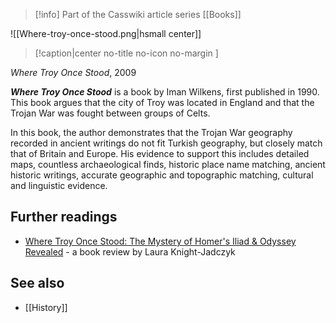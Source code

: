 > [!info] Part of the Casswiki article series [[Books]]

![[Where-troy-once-stood.png|hsmall center]]
> [!caption|center no-title no-icon no-margin ]
> 
_Where Troy Once Stood_, 2009

_**Where Troy Once Stood**_ is a book by Iman Wilkens, first published in 1990. This book argues that the city of Troy was located in England and that the Trojan War was fought between groups of Celts.

In this book, the author demonstrates that the Trojan War geography recorded in ancient writings do not fit Turkish geography, but closely match that of Britain and Europe. His evidence to support this includes detailed maps, countless archaeological finds, historic place name matching, ancient historic writings, accurate geographic and topographic matching, cultural and linguistic evidence.

Further readings
----------------

*   [Where Troy Once Stood: The Mystery of Homer's Iliad & Odyssey Revealed](http://www.sott.net/article/142396-Where-Troy-Once-Stood-The-Mystery-of-Homers-Iliad-Odyssey-Revealed) - a book review by Laura Knight-Jadczyk

See also
--------

*   [[History]]